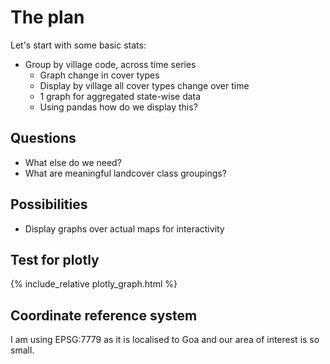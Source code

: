 # The plan

<!--LTeX: enabled=false-->

Let's start with some basic stats:

- Group by village code, across time series
  - Graph change in cover types
  - Display by village all cover types change over time
  - 1 graph for aggregated state-wise data
  - Using pandas how do we display this?

## Questions

- What else do we need?
- What are meaningful landcover class groupings?

## Possibilities

- Display graphs over actual maps for interactivity

## Test for plotly

{% include_relative plotly_graph.html %}

## Coordinate reference system

I am using EPSG:7779 as it is localised to Goa and our area of interest is so small.
